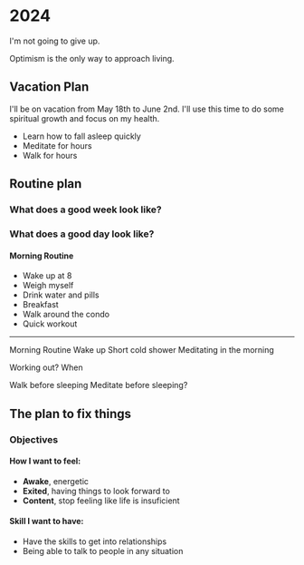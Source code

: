 # 2024

I'm not going to give up.

Optimism is the only way to approach living.

## Vacation Plan

I'll be on vacation from May 18th to June 2nd. I'll use this time to do some spiritual growth and focus on my health.

* Learn how to fall asleep quickly
* Meditate for hours
* Walk for hours

## Routine plan

### What does a good week look like?

### What does a good day look like?

#### Morning Routine
* Wake up at 8
* Weigh myself
* Drink water and pills
* Breakfast
* Walk around the condo
* Quick workout



---

Morning Routine 
Wake up
Short cold shower
Meditating in the morning

Working out? When

Walk before sleeping
Meditate before sleeping?



## The plan to fix things

### Objectives
#### How I want to feel:
* **Awake**, energetic
* **Exited**, having things to look forward to
* **Content**, stop feeling like life is insuficient

#### Skill I want to have:
* Have the skills to get into relationships
* Being able to talk to people in any situation
